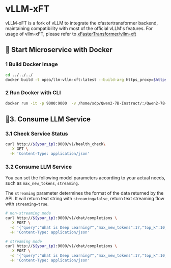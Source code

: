 # vLLM-xFT

vLLM-xFT is a fork of vLLM to integrate the xfastertransformer backend, maintaining compatibility with most of the official vLLM's features.
For usage of vllm-xFT, please refer to [xFasterTransformer/vllm-xft](https://github.com/intel/xFasterTransformer/blob/main/serving/vllm-xft.md)

## 🚀 Start Microservice with Docker

### 1 Build Docker Image

```bash
cd ../../../
docker build -t opea/llm-vllm-xft:latest --build-arg https_proxy=$https_proxy --build-arg http_proxy=$http_proxy -f comps/llms/text-generation/vllm-xft/docker/Dockerfile .
```

### 2 Run Docker with CLI

```bash
docker run -it -p 9000:9000  -v /home/sdp/Qwen2-7B-Instruct/:/Qwen2-7B-Instruct/   -e vLLM_LLM_ENDPOINT="http://localhost:18688" -e HF_DATASET_DIR="/Qwen2-7B-Instruct/" -e OUTPUT_DIR="./output" -e TOKEN_PATH="/Qwen2-7B-Instruct/" -e https_proxy=$https_proxy -e http_proxy=$http_proxy -e no_proxy=$no_proxy --ipc=host opea/llm-vllm-xft:latest
```

## 🚀3. Consume LLM Service

### 3.1 Check Service Status

```bash
curl http://${your_ip}:9000/v1/health_check\
  -X GET \
  -H 'Content-Type: application/json'
```

### 3.2 Consume LLM Service

You can set the following model parameters according to your actual needs, such as `max_new_tokens`, `streaming`.

The `streaming` parameter determines the format of the data returned by the API. It will return text string with `streaming=false`, return text streaming flow with `streaming=true`.

```bash
# non-streaming mode
curl http://${your_ip}:9000/v1/chat/completions \
  -X POST \
  -d '{"query":"What is Deep Learning?","max_new_tokens":17,"top_k":10,"top_p":0.95,"typical_p":0.95,"temperature":0.01,"repetition_penalty":1.03,"streaming":false}' \
  -H 'Content-Type: application/json'

# streaming mode
curl http://${your_ip}:9000/v1/chat/completions \
  -X POST \
  -d '{"query":"What is Deep Learning?","max_new_tokens":17,"top_k":10,"top_p":0.95,"typical_p":0.95,"temperature":0.01,"repetition_penalty":1.03,"streaming":true}' \
  -H 'Content-Type: application/json'
```
